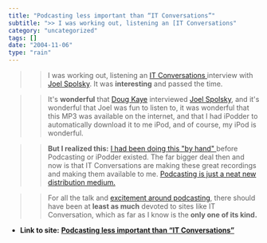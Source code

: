 ```yaml
---
title: "Podcasting less important than “IT Conversations”"
subtitle: ">> I was working out, listening an [IT Conversations"
category: "uncategorized"
tags: []
date: "2004-11-06"
type: "rain"
---
```

>>

>> I was working out, listening an [IT Conversations
](<http://www.itconversations.com/>)interview with [Joel
Spolsky](<http://www.joelonsoftware.com/>). It was **interesting** and passed
the time.

>>

>> It's **wonderful** that [Doug Kaye](<http://www.rds.com/doug/resume.html>)
interviewed [Joel Spolsky](<http://www.joelonsoftware.com/>), and it's
wonderful that Joel was fun to listen to, it was wonderful that this MP3 was
available on the internet, and that I had iPodder to automatically download it
to me iPod, and of course, my iPod is wonderful.

>>

>> **But I realized this:** [I had been doing this "by hand"
](</weblogs/archives/000496.html>)before Podcasting or iPodder existed. The
far bigger deal then and now is that IT Conversations are making these great
recordings and making them available to me. [Podcasting is just a neat new
distribution medium.](</weblogs/archives/000506.html>)

>>

>> For all the talk and [excitement around
podcasting](<http://doc.weblogs.com/2004/11/06#remakingRadio>), there should
have been at **least as much** devoted to sites like IT Conversation, which as
far as I know is the **only one of its kind.**


* **Link to site:** **[Podcasting less important than “IT Conversations”](None)**